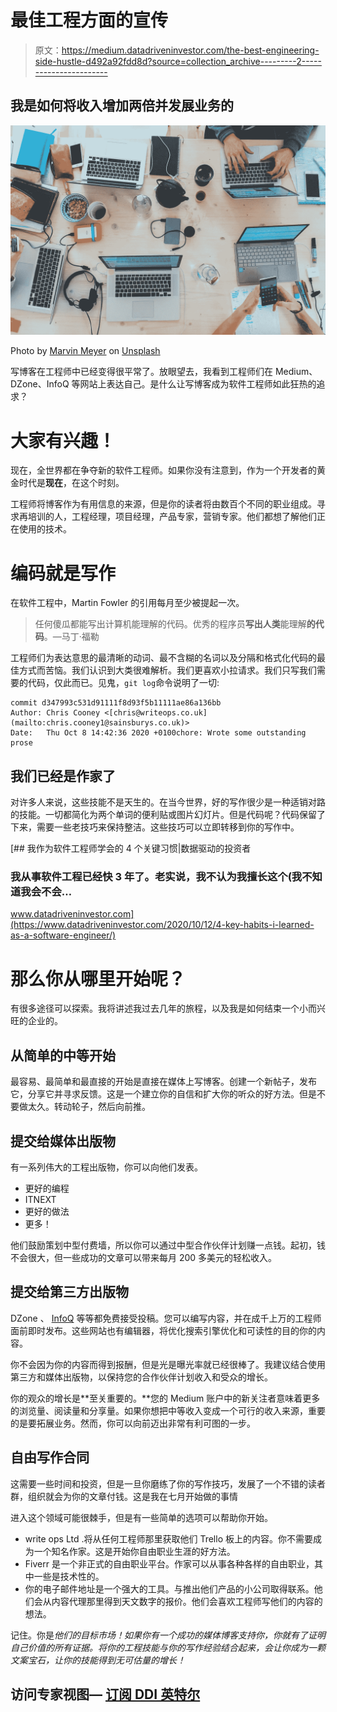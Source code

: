 # 最佳工程方面的宣传

> 原文：<https://medium.datadriveninvestor.com/the-best-engineering-side-hustle-d492a92fdd8d?source=collection_archive---------2----------------------->

## 我是如何将收入增加两倍并发展业务的

![](img/76e4f3877ec3f5cf82bf3a94fc9e38e5.png)

Photo by [Marvin Meyer](https://unsplash.com/@marvelous?utm_source=unsplash&utm_medium=referral&utm_content=creditCopyText) on [Unsplash](https://unsplash.com/s/photos/work?utm_source=unsplash&utm_medium=referral&utm_content=creditCopyText)

写博客在工程师中已经变得很平常了。放眼望去，我看到工程师们在 Medium、DZone、InfoQ 等网站上表达自己。是什么让写博客成为软件工程师如此狂热的追求？

# 大家有兴趣！

现在，全世界都在争夺新的软件工程师。如果你没有注意到，作为一个开发者的黄金时代是**现在**，在这个时刻。

工程师将博客作为有用信息的来源，但是你的读者将由数百个不同的职业组成。寻求再培训的人，工程经理，项目经理，产品专家，营销专家。他们都想了解他们正在使用的技术。

# 编码就是写作

在软件工程中，Martin Fowler 的引用每月至少被提起一次。

> 任何傻瓜都能写出计算机能理解的代码。优秀的程序员**写出人类**能理解**的代码**。—马丁·福勒

工程师们为表达意思的最清晰的动词、最不含糊的名词以及分隔和格式化代码的最佳方式而苦恼。我们认识到大类很难解析。我们更喜欢小拉请求。我们只写我们需要的代码，仅此而已。见鬼，`git log`命令说明了一切:

```
commit d347993c531d91111f8d93f5b11111ae86a136bb
Author: Chris Cooney <[chris@writeops.co.uk](mailto:chris.cooney1@sainsburys.co.uk)>
Date:   Thu Oct 8 14:42:36 2020 +0100chore: Wrote some outstanding prose
```

## 我们已经是作家了

对许多人来说，这些技能不是天生的。在当今世界，好的写作很少是一种适销对路的技能。一切都简化为两个单词的便利贴或图片幻灯片。但是代码呢？代码保留了下来，需要一些老技巧来保持整洁。这些技巧可以立即转移到你的写作中。

[](https://www.datadriveninvestor.com/2020/10/12/4-key-habits-i-learned-as-a-software-engineer/) [## 我作为软件工程师学会的 4 个关键习惯|数据驱动的投资者

### 我从事软件工程已经快 3 年了。老实说，我不认为我擅长这个(我不知道我会不会…

www.datadriveninvestor.com](https://www.datadriveninvestor.com/2020/10/12/4-key-habits-i-learned-as-a-software-engineer/) 

# 那么你从哪里开始呢？

有很多途径可以探索。我将讲述我过去几年的旅程，以及我是如何结束一个小而兴旺的企业的。

## 从简单的中等开始

最容易、最简单和最直接的开始是直接在媒体上写博客。创建一个新帖子，发布它，分享它并寻求反馈。这是一个建立你的自信和扩大你的听众的好方法。但是不要做太久。转动轮子，然后向前推。

## 提交给媒体出版物

有一系列伟大的工程出版物，你可以向他们发表。

*   更好的编程
*   ITNEXT
*   更好的做法
*   更多！

他们鼓励策划中型付费墙，所以你可以通过中型合作伙伴计划赚一点钱。起初，钱不会很大，但一些成功的文章可以带来每月 200 多美元的轻松收入。

## 提交给第三方出版物

DZone 、 [InfoQ](https://www.infoq.com/?variant=homepage_microservices_collection&utm_expid=.EZ6kTRCDTvSCwowlzmCJQA.1&utm_referrer=https%3A%2F%2Fwww.google.com%2F) 等等都免费接受投稿。您可以编写内容，并在成千上万的工程师面前即时发布。这些网站也有编辑器，将优化搜索引擎优化和可读性的目的你的内容。

你不会因为你的内容而得到报酬，但是光是曝光率就已经很棒了。我建议结合使用第三方和媒体出版物，以保持您的合作伙伴计划收入和受众的增长。

你的观众的增长是**至关重要的。**您的 Medium 账户中的新关注者意味着更多的浏览量、阅读量和分享量。如果你想把中等收入变成一个可行的收入来源，重要的是要拓展业务。然而，你可以向前迈出非常有利可图的一步。

## 自由写作合同

这需要一些时间和投资，但是一旦你磨练了你的写作技巧，发展了一个不错的读者群，组织就会为你的文章付钱。这是我在七月开始做的事情

进入这个领域可能很棘手，但是有一些简单的选项可以帮助你开始。

*   write ops Ltd .将从任何工程师那里获取他们 Trello 板上的内容。你不需要成为一个知名作家。这是开始你自由职业生涯的好方法。
*   Fiverr 是一个非正式的自由职业平台。作家可以从事各种各样的自由职业，其中一些是技术性的。
*   你的电子邮件地址是一个强大的工具。与推出他们产品的小公司取得联系。他们会从内容代理那里得到天文数字的报价。他们会喜欢工程师写他们的内容的想法。

记住。你是*他们的目标市场！如果你有一个成功的媒体博客支持你，你就有了证明自己价值的所有证据。将你的工程技能与你的写作经验结合起来，会让你成为一颗文案宝石，让你的技能得到无可估量的增长！*

## 访问专家视图— [订阅 DDI 英特尔](https://datadriveninvestor.com/ddi-intel)